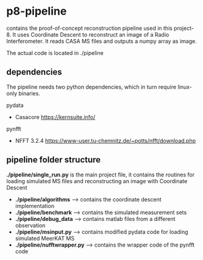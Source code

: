 # p8-pipeline

contains the proof-of-concept reconstruction pipeline used in this project-8. It uses Coordinate Descent to reconstruct an image of a Radio Interferometer. It reads CASA MS files and outputs a numpy array as image.

The actual code is located in ./pipeline

## dependencies
The pipeline needs two python dependencies, which in turn require linux-only binaries.

pydata
 * Casacore <https://kernsuite.info/>

pynfft
  * NFFT 3.2.4 <https://www-user.tu-chemnitz.de/~potts/nfft/download.php>
  
## pipeline folder structure
 **./pipeline/single_run.py** is the main project file, it contains the routines for loading simulated MS files and reconstructing an image with Coordinate Descent

 * **./pipeline/algorithms** --> contains the coordinate descent implementation
 * **./pipeline/benchmark** --> contains the simulated measurement sets
 * **./pipeline/debug_data** --> contains matlab files from a different observation
 * **./pipeline/msinput.py** --> contains modified pydata code for loading simulated MeerKAT MS
 * **./pipeline/nufftwrapper.py** --> contains the wrapper code of the pynfft code
 

